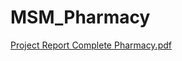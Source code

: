 # MSM_Pharmacy
[Project Report Complete Pharmacy.pdf](https://github.com/ShayanJamil519/MSM_Pharmacy/files/7166192/Project.Report.Complete.Pharmacy.pdf)
